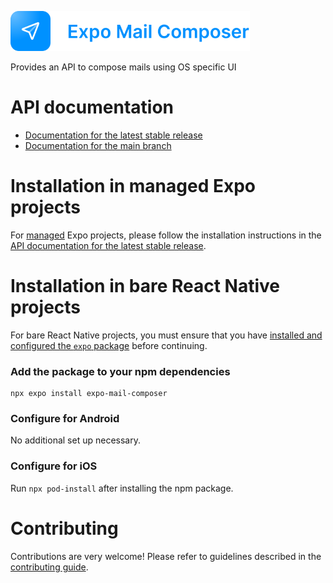 <p>
  <a href="https://docs.expo.dev/versions/latest/sdk/mail-composer/">
    <img
      src="../../.github/resources/expo-mail-composer.svg"
      alt="expo-mail-composer"
      height="64" />
  </a>
</p>

Provides an API to compose mails using OS specific UI

# API documentation

- [Documentation for the latest stable release](https://docs.expo.dev/versions/latest/sdk/mail-composer/)
- [Documentation for the main branch](https://docs.expo.dev/versions/unversioned/sdk/mail-composer/)

# Installation in managed Expo projects

For [managed](https://docs.expo.dev/archive/managed-vs-bare/) Expo projects, please follow the installation instructions in the [API documentation for the latest stable release](https://docs.expo.dev/versions/latest/sdk/mail-composer/).

# Installation in bare React Native projects

For bare React Native projects, you must ensure that you have [installed and configured the `expo` package](https://docs.expo.dev/bare/installing-expo-modules/) before continuing.

### Add the package to your npm dependencies

```
npx expo install expo-mail-composer
```

### Configure for Android

No additional set up necessary.

### Configure for iOS

Run `npx pod-install` after installing the npm package.

# Contributing

Contributions are very welcome! Please refer to guidelines described in the [contributing guide](https://github.com/expo/expo#contributing).
